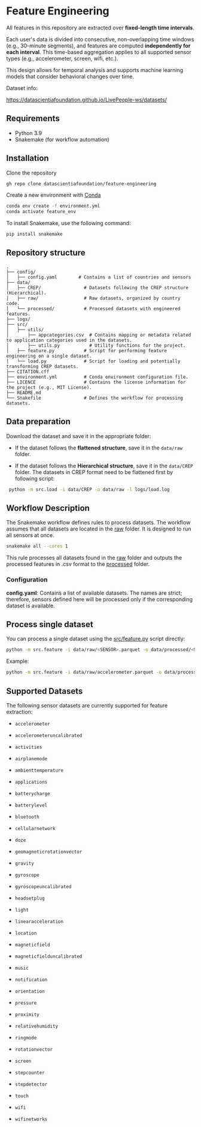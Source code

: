 
# Feature Engineering



All features in this repository are extracted over **fixed-length time intervals**.

Each user's data is divided into consecutive, non-overlapping time windows (e.g., 30-minute segments), and features are computed **independently for each interval**. This time-based aggregation applies to all supported sensor types (e.g., accelerometer, screen, wifi, etc.).

This design allows for temporal analysis and supports machine learning models that consider behavioral changes over time.

Dataset info:

https://datascientiafoundation.github.io/LivePeople-ws/datasets/

## Requirements

- Python 3.9
- Snakemake (for workflow automation)

## Installation

Clone the repository

```bash
gh repo clone datascientiafoundation/feature-engineering
```

Create a new environment with [Conda](https://docs.conda.io/en/latest/)

```bash
conda env create -f environment.yml
conda activate feature_env
```

To install Snakemake, use the following command:

```bash
pip install snakemake
```

## Repository structure

```
.
├── config/
│   ├── config.yaml        # Contains a list of countries and sensors 
├── data/
│   ├── CREP/                # Datasets following the CREP structure (Hierarchical).
│   ├── raw/                 # Raw datasets, organized by country code.
│   └── processed/           # Processed datasets with engineered features.
├── logs/
├── src/
│   ├── utils/
│       ├── appcategories.csv  # Contains mapping or metadata related to application categories used in the datasets.
│       ├── utils.py           # Utility functions for the project.
│   ├── feature.py           # Script for performing feature engineering on a single dataset.
│   └── load.py              # Script for loading and potentially transforming CREP datasets.
├── CITATION.cff
├── environment.yml          # Conda environment configuration file.
├── LICENCE                  # Contains the license information for the project (e.g., MIT License).
├── README.md
└── Snakefile                # Defines the workflow for processing datasets.

```

## Data preparation

Download the dataset and save it in the appropriate folder:
   - If the dataset follows the **flattened structure**, save it in the `data/raw` folder.
   
   - If the dataset follows the **Hierarchical structure**, save it in the `data/CREP` folder. The datasets in CREP format need to be flattened first by following script: 
```bash
 python -m src.load -i data/CREP -o data/raw -l logs/load.log
```


## Workflow Description
The Snakemake workflow defines rules to process datasets. The workflow assumes that all datasets are located in the [raw](data/raw) folder. It is designed to run all sensors at once.

```bash
snakemake all --cores 1
```

This rule processes all datasets found in the [raw](data/raw) folder and outputs the processed features in .csv format to the [processed](data/processed) folder.


### Configuration
**config.yaml**: Contains a list of available datasets. The names are strict; therefore, sensors defined here will be processed only if the corresponding dataset is available.

## Process single dataset

You can process a single dataset using the [src/feature.py](src/feature) script directly:
```bash
python -m src.feature -i data/raw/<SENSOR>.parquet -o data/processed/<SENSOR>.csv -l logs/<SENSOR>.log -t <FREQ>
```
Example: 
```bash
python -m src.feature -i data/raw/accelerometer.parquet -o data/processed/accelerometer.csv -l logs/accelerometer.log -t 30
```

## Supported Datasets

The following sensor datasets are currently supported for feature extraction:

-   `accelerometer`
   
-   `accelerometeruncalibrated`
    
-   `activities`
    
-   `airplanemode`
    
-   `ambienttemperature`
    
-   `applications`
    
-   `batterycharge`
    
-   `batterylevel`
    
-   `bluetooth`
    
-   `cellularnetwork`
    
-   `doze`
    
-   `geomagneticrotationvector`
    
-   `gravity`
    
-   `gyroscope`
    
-   `gyroscopeuncalibrated`
    
-   `headsetplug`
    
-   `light`
    
-   `linearacceleration`
    
-   `location`
    
-   `magneticfield`
    
-   `magneticfielduncalibrated`
    
-   `music`
    
-   `notification`
    
-   `orientation`
    
-   `pressure`
    
-   `proximity`
    
-   `relativehumidity`
    
-   `ringmode`
    
-   `rotationvector`
    
-   `screen`
    
-   `stepcounter`
    
-   `stepdetector`
    
-   `touch`
    
-   `wifi`
    
-   `wifinetworks`